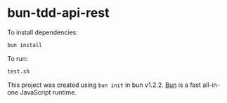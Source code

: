 # bun-tdd-api-rest

To install dependencies:

```bash
bun install
```

To run:

```bash
test.sh
```

This project was created using `bun init` in bun v1.2.2. [Bun](https://bun.sh) is a fast all-in-one JavaScript runtime.
